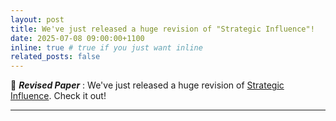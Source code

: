 ```yaml
---
layout: post
title: We've just released a huge revision of "Strategic Influence"!
date: 2025-07-08 09:00:00+1100
inline: true # true if you just want inline
related_posts: false
---
```


🔄 **_Revised Paper_** : We've just released a huge revision of [Strategic Influence](/projects/strategic_diffusion). Check it out!

---
